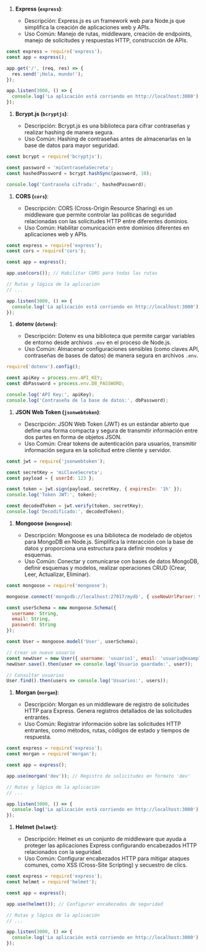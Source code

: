 1. **Express (`express`)**:
    
    - Descripción: Express.js es un framework web para Node.js que simplifica la creación de aplicaciones web y APIs.
    - Uso Común: Manejo de rutas, middleware, creación de endpoints, manejo de solicitudes y respuestas HTTP, construcción de APIs.
```js 
const express = require('express');
const app = express();

app.get('/', (req, res) => {
  res.send('¡Hola, mundo!');
});

app.listen(3000, () => {
  console.log('La aplicación está corriendo en http://localhost:3000');
});

```
1. **Bcrypt.js (`bcryptjs`)**:
    
    - Descripción: Bcrypt.js es una biblioteca para cifrar contraseñas y realizar hashing de manera segura.
    - Uso Común: Hashing de contraseñas antes de almacenarlas en la base de datos para mayor seguridad.
```js
const bcrypt = require('bcryptjs');

const password = 'miContraseñaSecreta';
const hashedPassword = bcrypt.hashSync(password, 10);

console.log('Contraseña cifrada:', hashedPassword);

```
1. **CORS (`cors`)**:
    
    - Descripción: CORS (Cross-Origin Resource Sharing) es un middleware que permite controlar las políticas de seguridad relacionadas con las solicitudes HTTP entre diferentes dominios.
    - Uso Común: Habilitar comunicación entre dominios diferentes en aplicaciones web y APIs.
```js
const express = require('express');
const cors = require('cors');

const app = express();

app.use(cors()); // Habilitar CORS para todas las rutas

// Rutas y lógica de la aplicación
// ...

app.listen(3000, () => {
  console.log('La aplicación está corriendo en http://localhost:3000');
});

```
1. **dotenv (`dotenv`)**:
    
    - Descripción: Dotenv es una biblioteca que permite cargar variables de entorno desde archivos `.env` en el proceso de Node.js.
    - Uso Común: Almacenar configuraciones sensibles (como claves API, contraseñas de bases de datos) de manera segura en archivos `.env`.
```js
require('dotenv').config();

const apiKey = process.env.API_KEY;
const dbPassword = process.env.DB_PASSWORD;

console.log('API Key:', apiKey);
console.log('Contraseña de la base de datos:', dbPassword);

```
1. **JSON Web Token (`jsonwebtoken`)**:
    
    - Descripción: JSON Web Token (JWT) es un estándar abierto que define una forma compacta y segura de transmitir información entre dos partes en forma de objetos JSON.
    - Uso Común: Crear tokens de autenticación para usuarios, transmitir información segura en la solicitud entre cliente y servidor.
```js
const jwt = require('jsonwebtoken');

const secretKey = 'miClaveSecreta';
const payload = { userId: 123 };

const token = jwt.sign(payload, secretKey, { expiresIn: '1h' });
console.log('Token JWT:', token);

const decodedToken = jwt.verify(token, secretKey);
console.log('Decodificado:', decodedToken);

```
1. **Mongoose (`mongoose`)**:
    
    - Descripción: Mongoose es una biblioteca de modelado de objetos para MongoDB en Node.js. Simplifica la interacción con la base de datos y proporciona una estructura para definir modelos y esquemas.
    - Uso Común: Conectar y comunicarse con bases de datos MongoDB, definir esquemas y modelos, realizar operaciones CRUD (Crear, Leer, Actualizar, Eliminar).

```js
const mongoose = require('mongoose');

mongoose.connect('mongodb://localhost:27017/mydb', { useNewUrlParser: true, useUnifiedTopology: true });

const userSchema = new mongoose.Schema({
  username: String,
  email: String,
  password: String
});

const User = mongoose.model('User', userSchema);

// Crear un nuevo usuario
const newUser = new User({ username: 'usuario1', email: 'usuario@example.com', password: 'contraseña' });
newUser.save().then(user => console.log('Usuario guardado:', user));

// Consultar usuarios
User.find().then(users => console.log('Usuarios:', users));

```
1. **Morgan (`morgan`)**:
    
    - Descripción: Morgan es un middleware de registro de solicitudes HTTP para Express. Genera registros detallados de las solicitudes entrantes.
    - Uso Común: Registrar información sobre las solicitudes HTTP entrantes, como métodos, rutas, códigos de estado y tiempos de respuesta.
```js
const express = require('express');
const morgan = require('morgan');

const app = express();

app.use(morgan('dev')); // Registro de solicitudes en formato 'dev'

// Rutas y lógica de la aplicación
// ...

app.listen(3000, () => {
  console.log('La aplicación está corriendo en http://localhost:3000');
});

```
1. **Helmet (`helmet`)**:
    
    - Descripción: Helmet es un conjunto de middleware que ayuda a proteger las aplicaciones Express configurando encabezados HTTP relacionados con la seguridad.
    - Uso Común: Configurar encabezados HTTP para mitigar ataques comunes, como XSS (Cross-Site Scripting) y secuestro de clics.
```js
const express = require('express');
const helmet = require('helmet');

const app = express();

app.use(helmet()); // Configurar encabezados de seguridad

// Rutas y lógica de la aplicación
// ...

app.listen(3000, () => {
  console.log('La aplicación está corriendo en http://localhost:3000');
});

```